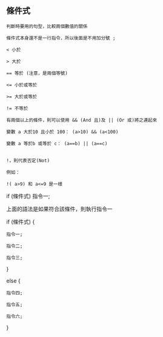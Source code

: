  ## 條件式
 ```
 判斷時要用的句型，比較兩個數值的關係
 
 條件式本身還不是一行指令，所以後面是不用加分號 ;
 ```
 ```
 < 小於

> 大於

== 等於 (注意，是兩個等號)

<= 小於或等於

>= 大於或等於

!= 不等於
 ```
 
 ```
 有兩個以上的條件，則可以使用 && (And 且)及 || (Or 或)將之連起來
 
 變數 a 大於10 且小於 100： (a>10) && (a<100)

變數 a 等於b 或等於 c： (a==b) || (a==c)


!，則代表否定(Not) 

例如：

!( a>9) 和 a<=9 是一樣
 ```
 if (條件式) 指令一;

上面的語法是如果符合該條件，則執行指令一



if (條件式) {

    指令一;

    指令二;

    指令三;

}

else {

    指令四;

    指令五;

    指令六;

}
 ```
